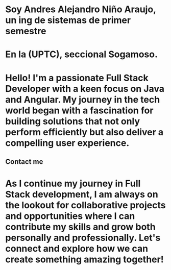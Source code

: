 # Soy Andres Alejandro Niño Araujo, un ing de sistemas de primer semestre
# En la (UPTC), seccional Sogamoso.
# Hello! I'm a passionate Full Stack Developer with a keen focus on Java and Angular. My journey in the tech world began with a fascination for building solutions that not only perform efficiently but also deliver a compelling user experience.

## Contact me
# As I continue my journey in Full Stack development, I am always on the lookout for collaborative projects and opportunities where I can contribute my skills and grow both personally and professionally. Let's connect and explore how we can create something amazing together!
